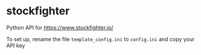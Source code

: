 # stockfighter

Python API for https://www.stockfighter.io/

To set up, rename the file `template_config.ini` to `config.ini` and copy your API key 
